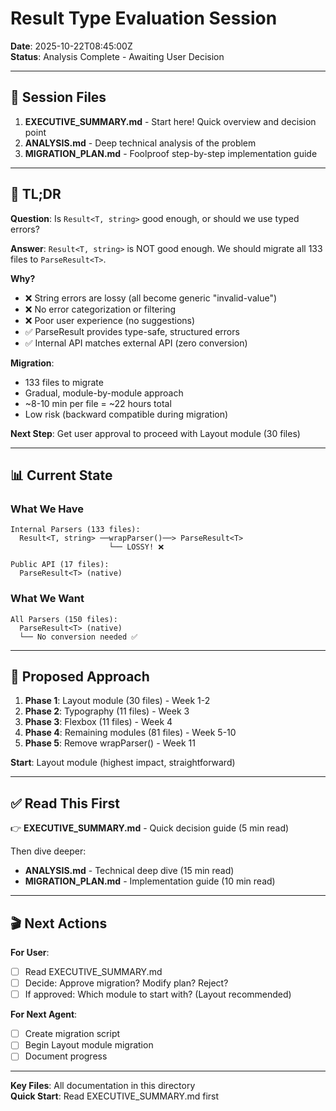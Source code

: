 # Result Type Evaluation Session

**Date**: 2025-10-22T08:45:00Z  
**Status**: Analysis Complete - Awaiting User Decision

---

## 📂 Session Files

1. **EXECUTIVE_SUMMARY.md** - Start here! Quick overview and decision point
2. **ANALYSIS.md** - Deep technical analysis of the problem
3. **MIGRATION_PLAN.md** - Foolproof step-by-step implementation guide

---

## 🎯 TL;DR

**Question**: Is `Result<T, string>` good enough, or should we use typed errors?

**Answer**: `Result<T, string>` is NOT good enough. We should migrate all 133 files to `ParseResult<T>`.

**Why?**
- ❌ String errors are lossy (all become generic "invalid-value")
- ❌ No error categorization or filtering
- ❌ Poor user experience (no suggestions)
- ✅ ParseResult provides type-safe, structured errors
- ✅ Internal API matches external API (zero conversion)

**Migration**:
- 133 files to migrate
- Gradual, module-by-module approach
- ~8-10 min per file = ~22 hours total
- Low risk (backward compatible during migration)

**Next Step**: Get user approval to proceed with Layout module (30 files)

---

## 📊 Current State

### What We Have
```
Internal Parsers (133 files):
  Result<T, string> ──wrapParser()──> ParseResult<T>
                      └── LOSSY! ❌

Public API (17 files):
  ParseResult<T> (native)
```

### What We Want
```
All Parsers (150 files):
  ParseResult<T> (native)
  └── No conversion needed ✅
```

---

## 🚀 Proposed Approach

1. **Phase 1**: Layout module (30 files) - Week 1-2
2. **Phase 2**: Typography (11 files) - Week 3
3. **Phase 3**: Flexbox (11 files) - Week 4
4. **Phase 4**: Remaining modules (81 files) - Week 5-10
5. **Phase 5**: Remove wrapParser() - Week 11

**Start**: Layout module (highest impact, straightforward)

---

## ✅ Read This First

👉 **EXECUTIVE_SUMMARY.md** - Quick decision guide (5 min read)

Then dive deeper:
- **ANALYSIS.md** - Technical deep dive (15 min read)
- **MIGRATION_PLAN.md** - Implementation guide (10 min read)

---

## 🎬 Next Actions

**For User**:
- [ ] Read EXECUTIVE_SUMMARY.md
- [ ] Decide: Approve migration? Modify plan? Reject?
- [ ] If approved: Which module to start with? (Layout recommended)

**For Next Agent**:
- [ ] Create migration script
- [ ] Begin Layout module migration
- [ ] Document progress

---

**Key Files**: All documentation in this directory  
**Quick Start**: Read EXECUTIVE_SUMMARY.md first
